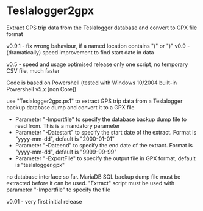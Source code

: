# Teslalogger2gpx
 Extract GPS trip data from the Teslalogger database and convert to GPX file format

 v0.9.1 - fix wrong bahaviour, if a named location contains "(" or ")"
 v0.9   - (dramatically) speed improvement to find start date in data
 
 v0.5   - speed and usage optimised release
          only one script, no temporary CSV file, much faster
 
 Code is based on Powershell (tested with Windows 10/2004 built-in Powershell v5.x [non Core])
 
 use "Teslalogger2gpx.ps1" to extract GPS trip data from a Teslalogger backup database dump and convert it to a GPX file
 - Parameter "-Importfile" to specify the database backup dump file to read from. This is a mandatory parameter
 - Parameter "-Datestart" to specify the start date of the extract. Format is "yyyy-mm-dd", default is "2000-01-01"
 - Parameter "-Dateend" to specify the end date of the extract. Format is "yyyy-mm-dd", default is "9999-99-99"
 - Parameter "-ExportFile" to specify the output file in GPX format, default is "teslalogger.gpx" 
 
 no database interface so far.
 MariaDB SQL backup dump file must be extracted before it can be used. "Extract" script must be used with parameter "-Importfile" to specify the file

v0.01 - very first initial release
